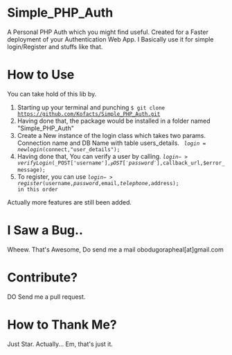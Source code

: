 # Simple_PHP_Auth
A Personal PHP Auth which you might find useful. Created for a Faster deployment of your Authentication Web App. 
I Basically use it for simple login/Register and stuffs like that.

# How to Use

You can take hold of this lib by.
1. Starting up your terminal and punching
<code>$ git clone https://github.com/Kofacts/Simple_PHP_Auth.git </code>
2. Having done that, the package would be installed in a folder named "Simple_PHP_Auth"
3. Create a New instance of the login class which takes two params. Connection name and DB Name with table users_details.
<code> $login = new login($connect,"user_details");</code>
4. Having done that, You can verify a user by calling.
<code>$login->verifyLogin($_POST['username'],$_POST['password'],$callback_url,$error_message);</code>
5. To register, you can use
<code>$login->register($username,$password,$email,$telephone,$address); in this order</code> 

Actually more features are still been added.

# I Saw a Bug..
Wheew. That's Awesome, Do send me a mail obodugorapheal[at]gmail.com

# Contribute?
DO Send me a pull request.

# How to Thank Me?
Just Star. Actually... Em, that's just it.




